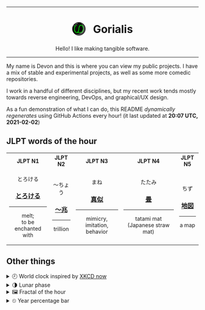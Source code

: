 ***

<h1 align="center">
<sub>
    <img src="readme/resources/avatar.png" height="36">
</sub>
&nbsp;
Gorialis
</h1>
<p align="center">
Hello! I like making tangible software.
</p>

***

My name is Devon and this is where you can view my public projects. I have a mix of stable and experimental projects, as well as some more comedic repositories.

I work in a handful of different disciplines, but my recent work tends mostly towards reverse engineering, DevOps, and graphical/UX design.

As a fun demonstration of what I can do, this README *dynamically regenerates* using GitHub Actions every hour! (it last updated at **20:07 UTC, 2021-02-02**)

<h2>JLPT words of the hour</h2>
<table>
    <tr>
        <th>JLPT N1</th>
        <th>JLPT N2</th>
        <th>JLPT N3</th>
        <th>JLPT N4</th>
        <th>JLPT N5</th>
    </tr>
    <tr>
        <td>
            <p align="center">とろける</p>
            <h3 align="center"><b><a href="https://jisho.org/search/%E3%81%A8%E3%82%8D%E3%81%91%E3%82%8B">とろける</a></b></h3>
            <hr>
            <p align="center">melt;<br> to be enchanted with</p>
        </td>
        <td>
            <p align="center">～ちょう</p>
            <h3 align="center"><b><a href="https://jisho.org/search/%EF%BD%9E%E5%85%86">～兆</a></b></h3>
            <hr>
            <p align="center">trillion</p>
        </td>
        <td>
            <p align="center">まね</p>
            <h3 align="center"><b><a href="https://jisho.org/search/%E7%9C%9F%E4%BC%BC">真似</a></b></h3>
            <hr>
            <p align="center">mimicry,<wbr> imitation,<wbr> behavior</p>
        </td>
        <td>
            <p align="center">たたみ</p>
            <h3 align="center"><b><a href="https://jisho.org/search/%E7%95%B3">畳</a></b></h3>
            <hr>
            <p align="center">tatami mat (Japanese straw mat)</p>
        </td>
        <td>
            <p align="center">ちず</p>
            <h3 align="center"><b><a href="https://jisho.org/search/%E5%9C%B0%E5%9B%B3">地図</a></b></h3>
            <hr>
            <p align="center">a map</p>
        </td>
    </tr>
</table>

<h2>Other things</h2>
<details>
<summary>🕗  World clock inspired by <a href="https://xkcd.com/now">XKCD now</a></summary>

> <img src="generated/now.png" width="512">

</details>
<details>
<summary>🌗 Lunar phase</summary>

The moon is approximately 71.90% through its phase (Last Quarter).

</details>
<details>
<summary>&#x1f5bc; Fractal of the hour</summary>

> <img src="generated/fractal.png" width="512">

</details>
<details>
<summary>&#x23f2; Year percentage bar</summary>
<pre><code>2021 [█▁▁▁▁▁▁▁▁▁▁▁▁▁▁▁▁▁▁▁] 9.00%</code></pre>
</details>
